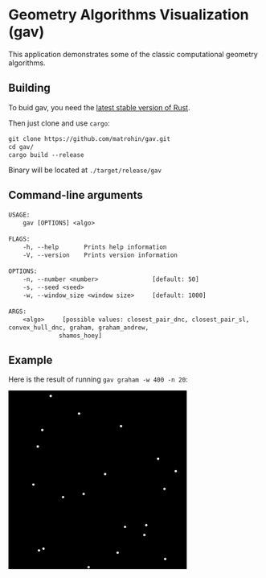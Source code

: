 # Geometry Algorithms Visualization (gav)

This application demonstrates some of the classic computational geometry algorithms.

## Building

To buid gav, you need the [latest stable version of Rust](https://www.rust-lang.org/tools/install).

Then just clone and use `cargo`:
```
git clone https://github.com/matrohin/gav.git
cd gav/
cargo build --release
```

Binary will be located at `./target/release/gav`

## Command-line arguments

```
USAGE:
    gav [OPTIONS] <algo>

FLAGS:
    -h, --help       Prints help information
    -V, --version    Prints version information

OPTIONS:
    -n, --number <number>               [default: 50]
    -s, --seed <seed>
    -w, --window_size <window size>     [default: 1000]

ARGS:
    <algo>     [possible values: closest_pair_dnc, closest_pair_sl, convex_hull_dnc, graham, graham_andrew,
              shamos_hoey]
```

## Example

Here is the result of running `gav graham -w 400 -n 20`:

![Graham](<example/graham.gif>)
